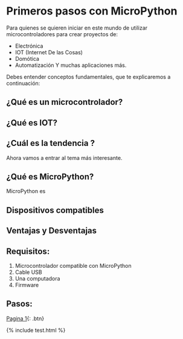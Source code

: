 # Primeros pasos con MicroPython
Para quienes se quieren iniciar en este mundo de utilizar microcontroladores para crear proyectos de:
- Electrónica
- IOT (Internet De las Cosas)
- Domótica
- Automatización
Y muchas aplicaciones más.

Debes entender conceptos fundamentales, que te explicaremos a continuación:
## ¿Qué es un microcontrolador?

## ¿Qué es IOT?

## ¿Cuál es la tendencia ?

Ahora vamos a entrar al tema más interesante.
## ¿Qué es MicroPython?
MicroPython es 
## Dispositivos compatibles

## Ventajas y Desventajas
## Requisitos:
1. Microcontrolador compatible con MicroPython
2. Cable USB 
3. Una computadora
4. Firmware

## Pasos:

[Pagina 1](test.html){: .btn}

{% include test.html %}
